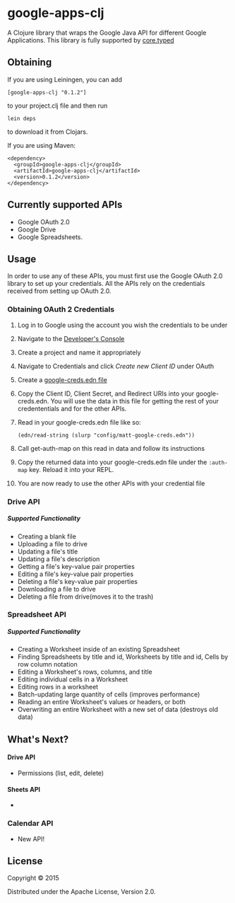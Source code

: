 # google-apps-clj

A Clojure library that wraps the Google Java API for different Google Applications. This library is fully supported by [core.typed](https://github.com/clojure/core.typed)

## Obtaining
If you are using Leiningen, you can add
```
[google-apps-clj "0.1.2"]
```
to your project.clj file and then run
```
lein deps
```
to download it from Clojars.

If you are using Maven:
```
<dependency>
  <groupId>google-apps-clj</groupId>
  <artifactId>google-apps-clj</artifactId>
  <version>0.1.2</version>
</dependency>
```

## Currently supported APIs

* Google OAuth 2.0
* Google Drive
* Google Spreadsheets.

## Usage
In order to use any of these APIs, you must first use the Google OAuth 2.0 library to set up your credentials. All the APIs rely on the credentials received from setting up OAuth 2.0.

### Obtaining OAuth 2 Credentials

1. Log in to Google using the account you wish the credentials to be under
2. Navigate to the [Developer's Console](https://console.developers.google.com)
3. Create a project and name it appropriately
4. Navigate to Credentials and click *Create new Client ID* under OAuth
5. Create a [google-creds.edn file](https://github.com/dunn-mat/google-apps-clj/blob/master/config/google-creds.edn.template)
6. Copy the Client ID, Client Secret, and Redirect URIs into your google-creds.edn. You will use the data in this file for getting the rest of your credententials and for the other APIs.
7. Read in your google-creds.edn file like so:

     `(edn/read-string (slurp "config/matt-google-creds.edn"))`

8. Call get-auth-map on this read in data and follow its instructions
9. Copy the returned data into your google-creds.edn file under the `:auth-map` key. Reload it into your REPL.
10. You are now ready to use the other APIs with your credential file

### Drive API

##### Supported Functionality

* Creating a blank file
* Uploading a file to drive
* Updating a file's title
* Updating a file's description
* Getting a file's key-value pair properties
* Editing a file's key-value pair properties
* Deleting a file's key-value pair properties
* Downloading a file to drive
* Deleting a file from drive(moves it to the trash)

### Spreadsheet API

##### Supported Functionality

* Creating a Worksheet inside of an existing Spreadsheet
* Finding Spreadsheets by title and id, Worksheets by title and id, Cells by row column notation
* Editing a Worksheet's rows, columns, and title
* Editing individual cells in a Worksheet
* Editing rows in a worksheet
* Batch-updating large quantity of cells (improves performance)
* Reading an entire Worksheet's values or headers, or both
* Overwriting an entire Worksheet with a new set of data (destroys old data)

## What's Next?

#### Drive API

* Permissions (list, edit, delete)

#### Sheets API

* 

### Calendar API

* New API!

## License

Copyright © 2015 

Distributed under the Apache License, Version 2.0.
